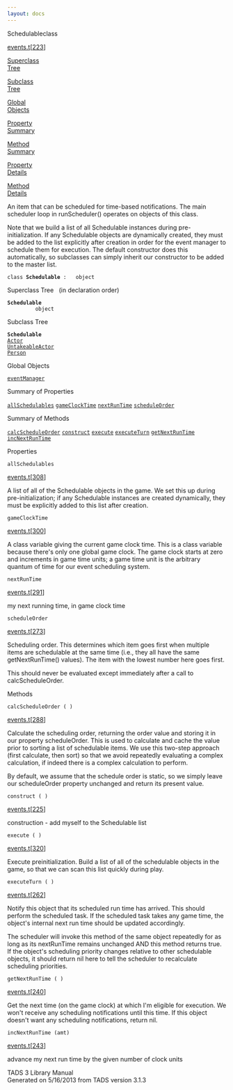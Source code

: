 ```yaml
---
layout: docs
---
```

<span class="title">Schedulable</span><span class="type">class</span>

[events.t](../file/events.t.html)\[[223](../source/events.t.html#223)\]

[Superclass  
Tree](#_SuperClassTree_)

[Subclass  
Tree](#_SubClassTree_)

[Global  
Objects](#_ObjectSummary_)

[Property  
Summary](#_PropSummary_)

[Method  
Summary](#_MethodSummary_)

[Property  
Details](#_Properties_)

[Method  
Details](#_Methods_)



An item that can be scheduled for time-based notifications. The main
scheduler loop in runScheduler() operates on objects of this class.

Note that we build a list of all Schedulable instances during
pre-initialization. If any Schedulable objects are dynamically created,
they must be added to the list explicitly after creation in order for
the event manager to schedule them for execution. The default
constructor does this automatically, so subclasses can simply inherit
our constructor to be added to the master list.

`class `**`Schedulable`**` :   object`



<span id="_SuperClassTree_"></span>



<span class="hdln">Superclass Tree</span>   (in declaration order)



**`Schedulable`**  
`         object`  
<span id="_SubClassTree_"></span>



<span class="hdln">Subclass Tree</span>  



**`Schedulable`**  
[`Actor`](../object/Actor.html)  
[`UntakeableActor`](../object/UntakeableActor.html)  
[`Person`](../object/Person.html)  
<span id="_ObjectSummary_"></span>



<span class="hdln">Global Objects</span>  



[`eventManager`](../object/eventManager.html)
<span id="_PropSummary_"></span>



<span class="hdln">Summary of Properties</span>  



[`allSchedulables`](#allSchedulables) [`gameClockTime`](#gameClockTime) [`nextRunTime`](#nextRunTime) [`scheduleOrder`](#scheduleOrder)

<span id="_MethodSummary_"></span>



<span class="hdln">Summary of Methods</span>  



[`calcScheduleOrder`](#calcScheduleOrder) [`construct`](#construct) [`execute`](#execute) [`executeTurn`](#executeTurn) [`getNextRunTime`](#getNextRunTime) [`incNextRunTime`](#incNextRunTime)

<span id="_Properties_"></span>



<span class="hdln">Properties</span>  



<span id="allSchedulables"></span>

`allSchedulables`

[events.t](../file/events.t.html)\[[308](../source/events.t.html#308)\]



A list of all of the Schedulable objects in the game. We set this up
during pre-initialization; if any Schedulable instances are created
dynamically, they must be explicitly added to this list after creation.



<span id="gameClockTime"></span>

`gameClockTime`

[events.t](../file/events.t.html)\[[300](../source/events.t.html#300)\]



A class variable giving the current game clock time. This is a class
variable because there's only one global game clock. The game clock
starts at zero and increments in game time units; a game time unit is
the arbitrary quantum of time for our event scheduling system.



<span id="nextRunTime"></span>

`nextRunTime`

[events.t](../file/events.t.html)\[[291](../source/events.t.html#291)\]



my next running time, in game clock time



<span id="scheduleOrder"></span>

`scheduleOrder`

[events.t](../file/events.t.html)\[[273](../source/events.t.html#273)\]



Scheduling order. This determines which item goes first when multiple
items are schedulable at the same time (i.e., they all have the same
getNextRunTime() values). The item with the lowest number here goes
first.

This should never be evaluated except immediately after a call to
calcScheduleOrder.



<span id="_Methods_"></span>



<span class="hdln">Methods</span>  



<span id="calcScheduleOrder"></span>

`calcScheduleOrder ( )`

[events.t](../file/events.t.html)\[[288](../source/events.t.html#288)\]



Calculate the scheduling order, returning the order value and storing it
in our property scheduleOrder. This is used to calculate and cache the
value prior to sorting a list of schedulable items. We use this two-step
approach (first calculate, then sort) so that we avoid repeatedly
evaluating a complex calculation, if indeed there is a complex
calculation to perform.

By default, we assume that the schedule order is static, so we simply
leave our scheduleOrder property unchanged and return its present value.



<span id="construct"></span>

`construct ( )`

[events.t](../file/events.t.html)\[[225](../source/events.t.html#225)\]



construction - add myself to the Schedulable list



<span id="execute"></span>

`execute ( )`

[events.t](../file/events.t.html)\[[320](../source/events.t.html#320)\]



Execute preinitialization. Build a list of all of the schedulable
objects in the game, so that we can scan this list quickly during play.



<span id="executeTurn"></span>

`executeTurn ( )`

[events.t](../file/events.t.html)\[[262](../source/events.t.html#262)\]



Notify this object that its scheduled run time has arrived. This should
perform the scheduled task. If the scheduled task takes any game time,
the object's internal next run time should be updated accordingly.

The scheduler will invoke this method of the same object repeatedly for
as long as its nextRunTime remains unchanged AND this method returns
true. If the object's scheduling priority changes relative to other
schedulable objects, it should return nil here to tell the scheduler to
recalculate scheduling priorities.



<span id="getNextRunTime"></span>

`getNextRunTime ( )`

[events.t](../file/events.t.html)\[[240](../source/events.t.html#240)\]



Get the next time (on the game clock) at which I'm eligible for
execution. We won't receive any scheduling notifications until this
time. If this object doesn't want any scheduling notifications, return
nil.



<span id="incNextRunTime"></span>

`incNextRunTime (amt)`

[events.t](../file/events.t.html)\[[243](../source/events.t.html#243)\]



advance my next run time by the given number of clock units





TADS 3 Library Manual  
Generated on 5/16/2013 from TADS version 3.1.3


